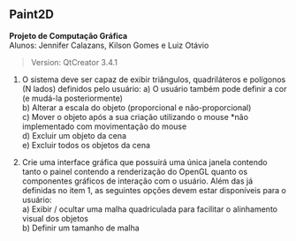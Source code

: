 ## Paint2D
**Projeto de Computação Gráfica**\
Alunos: Jennifer Calazans, Kilson Gomes e Luiz Otávio
>Version: QtCreator 3.4.1
1. O sistema deve ser capaz de exibir triângulos, quadriláteros e polígonos (N lados) definidos pelo usuário:
a) O usuário também pode definir a cor (e mudá-la posteriormente)\
b) Alterar a escala do objeto (proporcional e não-proporcional)\
c) Mover o objeto após a sua criação utilizando o mouse *não implementado com movimentação do mouse\
d) Excluir um objeto da cena\
e) Excluir todos os objetos da cena

2. Crie uma interface gráfica que possuirá uma única janela contendo tanto o painel contendo a renderização do OpenGL quanto os componentes gráficos de interação com o usuário. Além das já definidas no item 1, as seguintes opções devem estar disponíveis para o usuário:\
a) Exibir / ocultar uma malha quadriculada para facilitar o alinhamento visual dos objetos\
b) Definir um tamanho de malha
